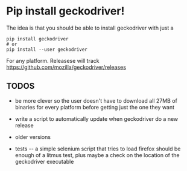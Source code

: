 # Pip install geckodriver!

The idea is that you should be able to install geckodriver with just a 

    pip install geckodriver
    # or
    pip install --user geckodriver

For any platform.  Releasese will track https://github.com/mozilla/geckodriver/releases

## TODOS

* be more clever so the user doesn't have to download all 27MB of binaries for every platform before getting
  just the one they want
  
* write a script to automatically update when geckodriver do a new release

* older versions

* tests -- a simple selenium script that tries to load firefox should be enough of a litmus test,
  plus maybe a check on the location of the geckodriver executable
  
